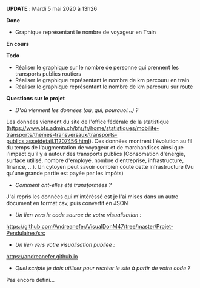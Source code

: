 **UPDATE** : Mardi 5 mai 2020 à 13h26

**Done**
- Graphique représentant le nombre de voyageur en Train

**En cours**

**Todo**
- Réaliser le graphique sur le nombre de personne qui prennent les transports publics routiers
- Réaliser le graphique représentant le nombre de km parcouru en train
- Réaliser le graphique représentant le nombre de km parcouru sur route

**Questions sur le projet**
- *D'où viennent les données (où, qui, pourquoi...) ?*

Les données viennent du site de l'office fédérale de la statistique (https://www.bfs.admin.ch/bfs/fr/home/statistiques/mobilite-transports/themes-transversaux/transports-publics.assetdetail.11207456.html). Ces données montrent l'évolution au fil du temps de l'augmentation de voyageur et de marchandises ainsi que l'impact qu'il y a autour des transports publics (Consomation d'énergie, surface utilisé, nombre d'employé, nombre d'entreprise, infrastructure, finance, ...). Un cytoyen peut savoir combien côute cette infrastructure (Vu qu'une grande partie est payée par les impôts)

- *Comment ont-elles été transformées ?*

J'ai repris les données qui m'intéréssé est je l'ai mises dans un autre document en format csv, puis convertit en JSON

- *Un lien vers le code source de votre visualisation :*

https://github.com/Andreanefer/VisualDonM47/tree/master/Projet-Pendulaires/src

- *Un lien vers votre visualisation publiée :*

https://andreanefer.github.io

- *Quel scripte je dois utiliser pour recréer le site à partir de votre code ?*

Pas encore défini... 